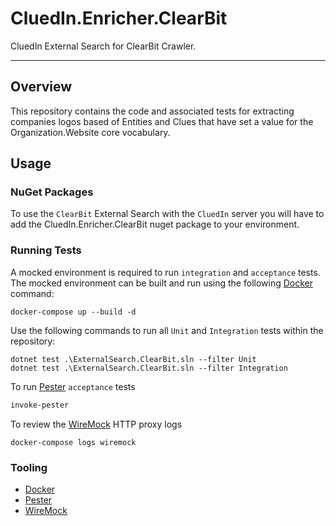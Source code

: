 # CluedIn.Enricher.ClearBit

CluedIn External Search for ClearBit Crawler.

------

## Overview

This repository contains the code and associated tests for extracting companies logos based of Entities and Clues that have set a value for the Organization.Website core vocabulary. 

## Usage

### NuGet Packages

To use the `ClearBit` External Search with the `CluedIn` server you will have to add the CluedIn.Enricher.ClearBit nuget package to your environment.

### Running Tests

A mocked environment is required to run `integration` and `acceptance` tests. The mocked environment can be built and run using the following [Docker](https://www.docker.com/) command:

```Shell
docker-compose up --build -d
```

Use the following commands to run all `Unit` and `Integration` tests within the repository:

```Shell
dotnet test .\ExternalSearch.ClearBit.sln --filter Unit
dotnet test .\ExternalSearch.ClearBit.sln --filter Integration
```

To run [Pester](https://github.com/pester/Pester) `acceptance` tests

```PowerShell
invoke-pester
```

To review the [WireMock](http://wiremock.org/) HTTP proxy logs

```Shell
docker-compose logs wiremock
```

### Tooling

- [Docker](https://www.docker.com/)
- [Pester](https://github.com/pester/Pester)
- [WireMock](http://wiremock.org/)

